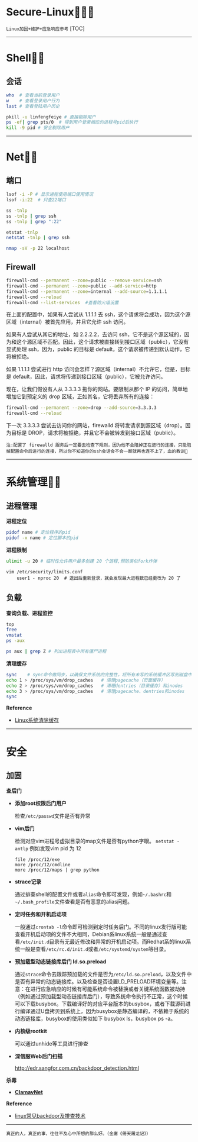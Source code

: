 # Secure-Linux👨🏻‍💻

`Linux加固+维护+应急响应参考`
[TOC]

---

# Shell👮🏻‍
## 会话

```bash
who  # 查看当前登录用户
w    # 查看登录用户行为
last # 查看登陆用户历史

pkill -u linfengfeiye # 直接剔除用户
ps -ef| grep pts/0  # 得到用户登录相应的进程号pid后执行
kill -9 pid # 安全剔除用户
```

---

# Net🕵🏻
## 端口

```bash
lsof -i -P # 显示进程使用端口使用情况
lsof -i:22  # 只查22端口

ss -tnlp
ss -tnlp | grep ssh
ss -tnlp | grep ":22"

etstat -tnlp
netstat -tnlp | grep ssh

nmap -sV -p 22 localhost
```

## Firewall

```bash
firewall-cmd --permanent --zone=public --remove-service=ssh
firewall-cmd --permanent --zone=public --add-service=http
firewall-cmd --permanent --zone=internal --add-source=1.1.1.1
firewall-cmd --reload
firewall-cmd --list-services  #查看防火墙设置
```

在上面的配置中，如果有人尝试从 1.1.1.1 去 ssh，这个请求将会成功，因为这个源区域（internal）被首先应用，并且它允许 ssh 访问。

如果有人尝试从其它的地址，如 2.2.2.2，去访问 ssh，它不是这个源区域的，因为和这个源区域不匹配。因此，这个请求被直接转到接口区域（public），它没有显式处理 ssh，因为，public 的目标是 default，这个请求被传递到默认动作，它将被拒绝。

如果 1.1.1.1 尝试进行 http 访问会怎样？源区域（internal）不允许它，但是，目标是 default，因此，请求将传递到接口区域（public），它被允许访问。

现在，让我们假设有人从 3.3.3.3 拖你的网站。要限制从那个 IP 的访问，简单地增加它到预定义的 drop 区域，正如其名，它将丢弃所有的连接：
```bash
firewall-cmd --permanent --zone=drop --add-source=3.3.3.3
firewall-cmd --reload
```
下一次 3.3.3.3 尝试去访问你的网站，firewalld 将转发请求到源区域（drop）。因为目标是 DROP，请求将被拒绝，并且它不会被转发到接口区域（public）。

`注:配置了 firewalld 服务后一定要去检查下规则，因为他不会阻掉正在进行的连接，只能阻掉配置命令后进行的连接，所以你不知道你的ssh会话会不会一断就再也连不上了，血的教训🤣`

---

# 系统管理👨‍🎓
## 进程管理

**进程定位**
```bash
pidof name # 定位程序的pid
pidof -x name # 定位脚本的pid
```

**进程限制**
```bash
ulimit -u 20 # 临时性允许用户最多创建 20 个进程,预防类似fork炸弹
```

```vim
vim /etc/security/limits.conf
    user1 - nproc 20  # 退出后重新登录，就会发现最大进程数已经更改为 20 了
```

## 负载

**查询负载、进程监控**
```bash
top
free
vmstat
ps -aux

ps aux | grep Z # 列出进程表中所有僵尸进程
```

**清理缓存**
```bash
sync    # sync命令做同步，以确保文件系统的完整性，将所有未写的系统缓冲区写到磁盘中，包含已修改的 i-node、已延迟的块 I/O 和读写映射文件。否则在释放缓存的过程中，可能会丢失未保存的文件。
echo 1 > /proc/sys/vm/drop_caches   # 清理pagecache（页面缓存）
echo 2 > /proc/sys/vm/drop_caches   # 清理dentries（目录缓存）和inodes
echo 3 > /proc/sys/vm/drop_caches   # 清理pagecache、dentries和inodes
sync
```

**Reference**
- [Linux系统清除缓存](https://www.cnblogs.com/jiu0821/p/9854704.html)

---

# 安全
## 加固

**查后门**

- **添加root权限后门用户**

   检查`/etc/passwd`文件是否有异常

- **vim后门**

   检测对应vim进程号虚拟目录的map文件是否有python字眼。
   `netstat -antlp`
   例如发现vim pid 为 12
   ```
   file /proc/12/exe
   more /proc/12/cmdline
   more /proc/12/maps | grep python
   ```

- **strace记录**

    通过排查shell的配置文件或者`alias`命令即可发现，例如`~/.bashrc`和`~/.bash_profile`文件查看是否有恶意的alias问题。

- **定时任务和开机启动项**

    一般通过`crontab -l`命令即可检测到定时任务后门。不同的linux发行版可能查看开机启动项的文件不大相同，Debian系linux系统一般是通过查看`/etc/init.d`目录有无最近修改和异常的开机启动项。而Redhat系的linux系统一般是查看`/etc/rc.d/init.d`或者`/etc/systemd/system`等目录。

- **预加载型动态链接库后门 ld.so.preload**

    通过`strace`命令去跟踪预加载的文件是否为`/etc/ld.so.preload`，以及文件中是否有异常的动态链接库。以及检查是否设置LD_PRELOAD环境变量等。注意：在进行应急响应的时候有可能系统命令被替换或者关键系统函数被劫持（例如通过预加载型动态链接库后门），导致系统命令执行不正常，这个时候可以下载busybox。下载编译好的对应平台版本的busybox，或者下载源码进行编译通过U盘拷贝到系统上，因为busybox是静态编译的，不依赖于系统的动态链接库，busybox的使用类似如下 busybox ls，busybox ps -a。

- **内核级rootkit**

    可以通过unhide等工具进行排查

- **深信服Web后门扫描**

    http://edr.sangfor.com.cn/backdoor_detection.html

**杀毒**

- **[ClamavNet](https://www.clamav.net/downloads)**

**Reference**
- [linux常见backdoor及排查技术](https://xz.aliyun.com/t/4090)

---

`真正的人，真正的事，往往不及心中所想的那么好。（金庸《倚天屠龙记》）`

